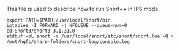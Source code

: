 This file is used to describe how to run Snort++ in IPS mode.

```
export PATH=$PATH:/usr/local/snort/bin
iptables -I FORWARD -j NFQUEUE --queue-num=0
cd Snort3/snort3-3.1.31.0
stdbuf -oL snort -c /usr/local/snort/etc/snort/snort.lua -Q > /mnt/hgfs/share-folders/snort-log/console.log
```